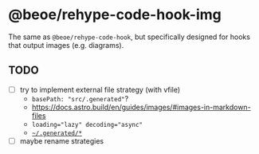 # @beoe/rehype-code-hook-img

The same as `@beoe/rehype-code-hook`, but specifically designed for hooks that output images (e.g. diagrams).

## TODO

- [ ] try to implement external file strategy (with vfile)
  - `basePath: "src/.generated"`?
  - https://docs.astro.build/en/guides/images/#images-in-markdown-files
  - `loading="lazy" decoding="async"`
  - [`~/.generated/*`](https://github.com/withastro/astro/issues/6490)
- [ ] maybe rename strategies
